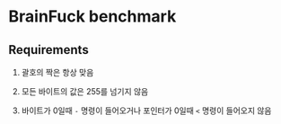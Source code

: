 # BrainFuck benchmark

## Requirements

1. 괄호의 짝은 항상 맞음

2. 모든 바이트의 값은 255를 넘기지 않음

3. 바이트가 0일때 `-` 명령이 들어오거나 포인터가 0일때 `<` 명령이 들어오지 않음
